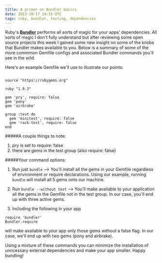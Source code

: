 ```yaml
---
title: A primer on Bundler basics
date: 2013-10-17 14:15 UTC
tags: ruby, bundler, testing, dependencies
---
```


Ruby's <strong>[Bundler](http://bundler.io/)</strong> performs all sorts of magic for your apps'
dependencies.  All sorts of magic I don't fully understand but after reviewing some open source
projects this week I gained some new insight on some of the knobs that Bundler makes
available to you. Below is a summary of some of the more commmon Gemfile configs
and associated Bundler commands you'll see in the wild.

Here's an example Gemfile we'll use to illustrate our points:

```

source "https://rubygems.org"

ruby "1.9.3"

gem 'pry', require: false
gem 'pony'
gem 'airbrake'

group :test do
  gem 'minitest', require: false
  gem 'rack-test', require: false
end

```
#####A couple things to note:

1. pry is set to require: false
2. there are gems in the test group (also require: false)

#####Your command options:

1. Run just `bundle` --> You'll install all the gems in your Gemfile regardless
   of environment or require declarations.  Using our example, running `bundle`
   will install all 5 gems onto our machine.

2. Run `bundle --without test` -->  You'll make available to your application
   all the gems in the Gemfile not in the test group.  In our case, you'll end
   up with three active gems.

3. Including the following in your app

  ```
  require 'bundler'
  Bundler.require
  ```

will make available to your app only those gems without a false flag. In our
case, we'll end up with two gems (pony and airbrake).

Using a mixture of these commands you can minimize the installation of
unncessary external dependencies and make your app smaller.  Happy bundling!
